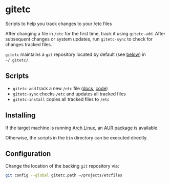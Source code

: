 # gitetc
Scripts to help you track changes to your /etc files

After changing a file in `/etc` for the first time, track it using
`gitetc-add`. After subsequent changes or system updates, run `gitetc-sync` to
check for changes tracked files.

`gitetc` maintains a `git` repository located by default (see
[below](#configuration)) in `~/.gitetc/`.

## Scripts
* `gitetc-add` track a new `/etc` file
  ([docs](doc/gitetc-add.md), [code](bin/gitetc-add))
* `gitetc-sync` checks `/etc` and updates all tracked files
* `gitetc-install` copies all tracked files to `/etc`

## Installing
If the target machine is running [Arch Linux](https://www.archlinux.org/),
an [AUR package](https://aur.archlinux.org/packages/gitetc/) is
available.

Otherwise, the scripts in the `bin` directory can be executed directly.

## Configuration
Change the location of the backing `git` repository via:
```sh
git config --global gitetc.path ~/projects/etcfiles
```
